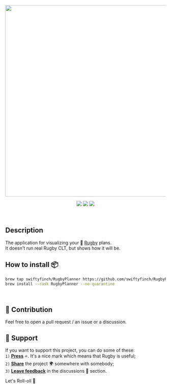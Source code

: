 <p align="center">
  <img src="https://github.com/swiftyfinch/RugbyPlanner/assets/64660122/714c4a1d-da87-4460-b79d-2dd77ae3ec7f" width=600>
</p>

<p align="center">
  <img src="https://img.shields.io/badge/macOS-red?logo=swift&logoColor=white" />
  <img src="https://img.shields.io/badge/Press_★_to_pay_respects-fff?logo=github&logoColor=black" />
  <a href="https://twitter.com/swiftyfinch"><img src="https://img.shields.io/badge/SwiftyFinch-blue?logo=twitter&logoColor=white" /></a>
</p>

<br>

## Description

The application for visualizing your 🏈 [Rugby](https://github.com/swiftyfinch/Rugby) plans.<br>
It doesn't run real Rugby CLT, but shows how it will be.

## How to install 📦

```sh
brew tap swiftyfinch/RugbyPlanner https://github.com/swiftyfinch/RugbyPlanner.git
brew install --cask RugbyPlanner --no-quarantine
```

<br>

## 🤝 Contribution

Feel free to open a pull request / an issue or a discussion.

## 📮 Support

If you want to support this project, you can do some of these:\
`1)` <ins><b>Press</b></ins> ⭐️. It's a nice mark which means that Rugby is useful;\
`2)` <ins><b>Share</b></ins> the project 🌍 somewhere with somebody;\
`3)` <ins><b>Leave feedback</b></ins> in the discussions 💬 section.

Let's Roll-oll 🏈
